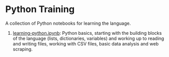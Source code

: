 # Python Training

A collection of Python notebooks for learning the language.

1. [learning-python.ipynb](https://github.com/anthonydb/python-training/blob/master/learning-python.ipynb): Python basics, starting with the building blocks of the language (lists, dictionaries, variables) and working up to reading and writing files, working with CSV files, basic data analysis and web scraping.
